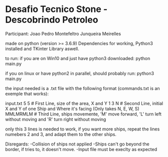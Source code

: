 # Desafio Tecnico Stone - Descobrindo Petroleo

Participant: Joao Pedro Montefeltro Junqueira Meirelles

made on python (version >= 3.6.9)
Dependencies for working, Python3 installed and TKinter Library aswell.

to run:
if you are on Win10 and just have python3 downloaded:
    python main.py

if you on linux or have python2 in parallel, should probably run:
    python3 main.py

the input needed is a .txt file with the following format (commands.txt is an exemple that works):

input.txt
5 5                 # First Line, size of the area, X and Y
1 3 N               # Second Line, initial X and Y of one Ship and Where it's facing (Only takes N, E, W, S)
MMLMRMLM            # Third Line, ships movemente, 'M' move forward, 'L' turn left without moving and 'R' turn right without moving

only this 3 lines is needed to work, if you want more ships, repeat the lines numebers 2 and 3, and adapt them to the other ships.

Disregards:
    -Collision of ships not applied
    -Ships can't go beyond the border, if tries to, it doesn't move.
    -Input file must be execlty as expected